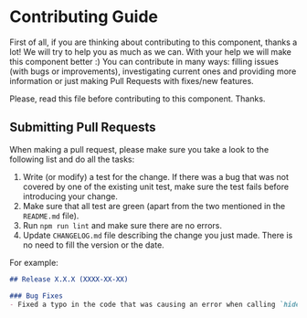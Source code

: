# Contributing Guide

First of all, if you are thinking about contributing to this component, thanks a lot! We will try to help you as much as
we can. With your help we will make this component better :) You can contribute in many ways: filling issues (with
bugs or improvements), investigating current ones and providing more information or just making Pull Requests with
fixes/new features.

Please, read this file before contributing to this component. Thanks.

## Submitting Pull Requests

When making a pull request, please make sure you take a look to the following list and do all the tasks:
1. Write (or modify) a test for the change. If there was a bug that was not covered by one of the existing unit test, 
make sure the test fails before introducing your change.
1. Make sure that all test are green (apart from the two mentioned in the `README.md` file).
1. Run `npm run lint` and make sure there are no errors.
1. Update `CHANGELOG.md` file describing the change you just made. There is no need to fill the version or the date.

For example:

```markdown
## Release X.X.X (XXXX-XX-XX)

### Bug Fixes
- Fixed a typo in the code that was causing an error when calling `hideSuggestions()` method.
```

